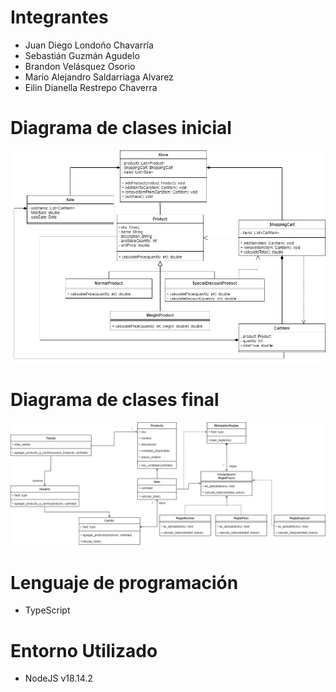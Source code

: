 # Integrantes

- Juan Diego Londoño Chavarría
- Sebastián Guzmán Agudelo
- Brandon Velásquez Osorio
- Mario Alejandro Saldarriaga Alvarez
- Eilin Dianella Restrepo Chaverra


# Diagrama de clases inicial

![Diagrama Inicial](https://github.com/JuanDLCH/Verduleria-Don-Chucho/blob/main/Imagen%20de%20WhatsApp%202023-03-15%20a%20las%2013.07.02.jpg?raw=true)


# Diagrama de clases final

![Diagrama de clases](https://github.com/JuanDLCH/Verduleria-Don-Chucho/blob/main/diag.jpg?raw=true)

# Lenguaje de programación

- TypeScript

# Entorno Utilizado

- NodeJS v18.14.2
